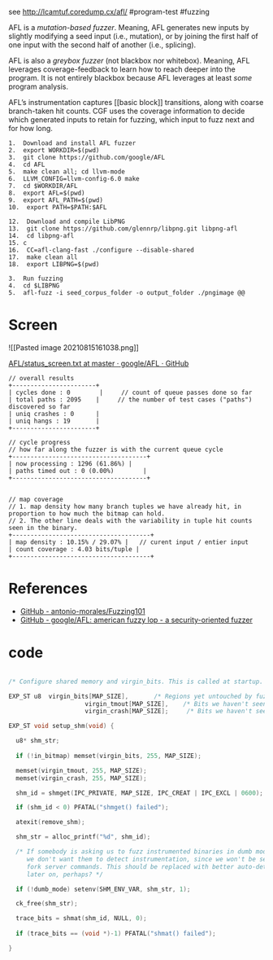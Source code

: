 see http://lcamtuf.coredump.cx/afl/
#program-test  #fuzzing

AFL is a _mutation-based fuzzer_. Meaning, AFL generates new inputs by slightly modifying a seed input (i.e., mutation), or by joining the first half of one input with the second half of another (i.e., splicing).

AFL is also a _greybox fuzzer_ (not blackbox nor whitebox). Meaning, AFL leverages coverage-feedback to learn how to reach deeper into the program. It is not entirely blackbox because AFL leverages at least _some_ program analysis.

AFL’s instrumentation captures [[basic block]] transitions, along with coarse branch-taken hit counts. CGF uses the coverage information to decide which generated inputs to retain for fuzzing, which input to fuzz next and for how long.



           
```
1.  Download and install AFL fuzzer
2.  export WORKDIR=$(pwd)
3.  git clone https://github.com/google/AFL
4.  cd AFL
5.  make clean all; cd llvm-mode
6.  LLVM_CONFIG=llvm-config-6.0 make
7.  cd $WORKDIR/AFL
8.  export AFL=$(pwd)
9.  export AFL_PATH=$(pwd)
10.  export PATH=$PATH:$AFL

12.  Download and compile LibPNG
13.  git clone https://github.com/glennrp/libpng.git libpng-afl 
14.  cd libpng-afl
15. c
16.  CC=afl-clang-fast ./configure --disable-shared
17.  make clean all
18.  export LIBPNG=$(pwd)

3.  Run fuzzing
4.  cd $LIBPNG
5.  afl-fuzz -i seed_corpus_folder -o output_folder ./pngimage @@
```



# Screen 
![[Pasted image 20210815161038.png]]

[AFL/status_screen.txt at master · google/AFL · GitHub](https://github.com/google/AFL/blob/master/docs/status_screen.txt)

```
// overall results
+-----------------------+
| cycles done : 0        |     // count of queue passes done so far
| total paths : 2095    |     // the number of test cases ("paths") discovered so far
| uniq crashes : 0      |
| uniq hangs : 19       |
+-----------------------+

// cycle progress
// how far along the fuzzer is with the current queue cycle
+-------------------------------------+
| now processing : 1296 (61.86%) |  
| paths timed out : 0 (0.00%)        |
+-------------------------------------+


// map coverage
// 1. map density how many branch tuples we have already hit, in proportion to how much the bitmap can hold.
// 2. The other line deals with the variability in tuple hit counts seen in the binary.
+--------------------------------------+
| map density : 10.15% / 29.07% |   // curent input / entier input
| count coverage : 4.03 bits/tuple |
+--------------------------------------+
```

# References
- [GitHub - antonio-morales/Fuzzing101](https://github.com/antonio-morales/Fuzzing101)
- [GitHub - google/AFL: american fuzzy lop - a security-oriented fuzzer](https://github.com/google/AFL)



# code

```c

/* Configure shared memory and virgin_bits. This is called at startup. */

EXP_ST u8  virgin_bits[MAP_SIZE],       /* Regions yet untouched by fuzzing */
                     virgin_tmout[MAP_SIZE],    /* Bits we haven't seen in tmouts   */
           			 virgin_crash[MAP_SIZE];     /* Bits we haven't seen in crashes  */

EXP_ST void setup_shm(void) {

  u8* shm_str;
	
  if (!in_bitmap) memset(virgin_bits, 255, MAP_SIZE);

  memset(virgin_tmout, 255, MAP_SIZE);
  memset(virgin_crash, 255, MAP_SIZE);

  shm_id = shmget(IPC_PRIVATE, MAP_SIZE, IPC_CREAT | IPC_EXCL | 0600);

  if (shm_id < 0) PFATAL("shmget() failed");

  atexit(remove_shm);

  shm_str = alloc_printf("%d", shm_id);

  /* If somebody is asking us to fuzz instrumented binaries in dumb mode,
     we don't want them to detect instrumentation, since we won't be sending
     fork server commands. This should be replaced with better auto-detection
     later on, perhaps? */

  if (!dumb_mode) setenv(SHM_ENV_VAR, shm_str, 1);

  ck_free(shm_str);

  trace_bits = shmat(shm_id, NULL, 0);
  
  if (trace_bits == (void *)-1) PFATAL("shmat() failed");

}

```